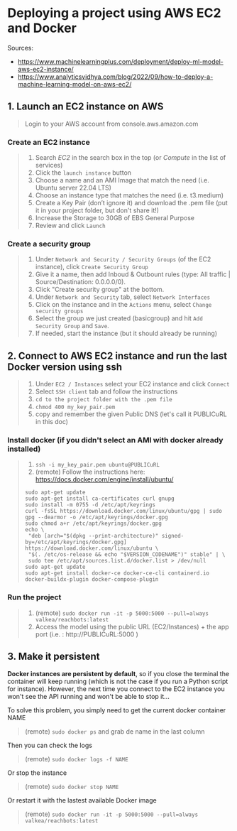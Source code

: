 # Deploying a project using AWS EC2 and Docker

Sources: 
- https://www.machinelearningplus.com/deployment/deploy-ml-model-aws-ec2-instance/
- https://www.analyticsvidhya.com/blog/2022/09/how-to-deploy-a-machine-learning-model-on-aws-ec2/


## 1. Launch an EC2 instance on AWS

> Login to your AWS account from console.aws.amazon.com

### Create an EC2 instance
> 1. Search *EC2* in the search box in the top (or *Compute* in the list of services)
> 2. Click the `launch instance` button
> 3. Choose a name and an AMI Image that match the need (i.e. Ubuntu server 22.04 LTS)
> 4. Choose an instance type that matches the need (i.e. t3.medium)
> 5. Create a Key Pair (don’t ignore it) and download the .pem file (put it in your project folder, but don't share it!)
> 6. Increase the Storage to 30GB of EBS General Purpose
> 7. Review and click `Launch`

### Create a security group
> 1. Under `Network and Security / Security Groups` (of the EC2 instance), click `Create Security Group`
> 2. Give it a name, then add Inboud & Outbount rules (type: All traffic | Source/Destination: 0.0.0.0/0).
> 3. Click "Create security group" at the bottom.
> 4. Under `Network and Security` tab, select `Network Interfaces`
> 5. Click on the instance and in the `Actions` menu, select `Change security groups`
> 6. Select the group we just created (basicgroup) and hit `Add Security Group` and `Save`. 
> 7. If needed, start the instance (but it should already be running)


## 2. Connect to AWS EC2 instance and run the last Docker version using ssh

> 1. Under `EC2 / Instances` select your EC2 instance and click `Connect`
> 2. Select `SSH client` tab and follow the instructions
> 3. `cd to the project folder with the .pem file`
> 4. `chmod 400 my_key_pair.pem`
> 5. copy and remember the given Public DNS (let's call it PUBLICuRL in this doc)

### Install docker (if you didn't select an AMI with docker already installed)
> 1. ```ssh -i my_key_pair.pem ubuntu@PUBLICuRL```
> 2. (remote) Follow the instructions here: https://docs.docker.com/engine/install/ubuntu/
> ```
> sudo apt-get update
> sudo apt-get install ca-certificates curl gnupg
> sudo install -m 0755 -d /etc/apt/keyrings
> curl -fsSL https://download.docker.com/linux/ubuntu/gpg | sudo gpg --dearmor -o /etc/apt/keyrings/docker.gpg
> sudo chmod a+r /etc/apt/keyrings/docker.gpg
> echo \
>  "deb [arch="$(dpkg --print-architecture)" signed-by=/etc/apt/keyrings/docker.gpg] https://download.docker.com/linux/ubuntu \
>  "$(. /etc/os-release && echo "$VERSION_CODENAME")" stable" | \
>  sudo tee /etc/apt/sources.list.d/docker.list > /dev/null
> sudo apt-get update
> sudo apt-get install docker-ce docker-ce-cli containerd.io docker-buildx-plugin docker-compose-plugin
> ```

### Run the project
> 1. (remote) `sudo docker run -it -p 5000:5000 --pull=always valkea/reachbots:latest`
> 2. Access the model using the public URL (EC2/Instances) + the app port (i.e. : http://PUBLICuRL:5000 )


## 3. Make it persistent

**Docker instances are persistent by default**, so if you close the terminal the container will keep running (which is not the case if you run a Python script for instance).
However, the next time you connect to the EC2 instance you won't see the API running and won't be able to stop it...

To solve this problem, you simply need to get the current docker container NAME
> (remote) `sudo docker ps` and grab de name in the last column

Then you can check the logs
> (remote) `sudo docker logs -f NAME`

Or stop the instance
> (remote) `sudo docker stop NAME`

Or restart it with the lastest available Docker image
> (remote) `sudo docker run -it -p 5000:5000 --pull=always valkea/reachbots:latest`
